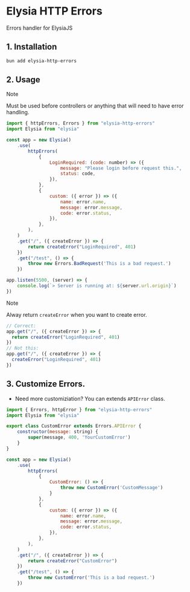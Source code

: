 # Elysia HTTP Errors

Errors handler for ElysiaJS

## 1. Installation

```bash
bun add elysia-http-errors
```

## 2. Usage
> [!NOTE]  
> Must be used before controllers or anything that will need to have error handling.

```js
import { httpErrors, Errors } from "elysia-http-errors"
import Elysia from "elysia"

const app = new Elysia()
	.use(
		httpErrors(
			{
				LoginRequired: (code: number) => ({
					message: "Please login before request this.",
					status: code,
				}),
			},
			{
				custom: ({ error }) => ({
					name: error.name,
					message: error.message,
					code: error.status,
				}),
			},
		),
	)
	.get("/", ({ createError }) => {
		return createError("LoginRequired", 401)
	})
    .get("/test", () => {
		throw new Errors.BadRequest('This is a bad request.')
	})

app.listen(5500, (server) => {
	console.log(`> Server is running at: ${server.url.origin}`)
})
```

> [!NOTE]  
> Alway return `createError` when you want to create error.
> ```js
> // Correct:
> app.get("/", ({ createError }) => {
> 	return createError("LoginRequired", 401)
> })
> // Not this:
> app.get("/", ({ createError }) => {
> 	createError("LoginRequired", 401)
> })
> ```

## 3. Customize Errors.
- Need more customiziation? You can extends `APIError` class.
```js
import { Errors, httpError } from "elysia-http-errors"
import Elysia from "elysia"

export class CustomError extends Errors.APIError {
    constructor(message: string) {
        super(message, 400, 'YourCustomError')
    }
}

const app = new Elysia()
    .use(
		httpErrors(
			{
				CustomError: () => {
                    throw new CustomError('CustomMessage')
                }
			},
			{
				custom: ({ error }) => ({
					name: error.name,
					message: error.message,
					code: error.status,
				}),
			},
		),
	)
    .get("/", ({ createError }) => {
		return createError("CustomError")
	})
    .get("/test", () => {
		throw new CustomError('This is a bad request.')
	})
```